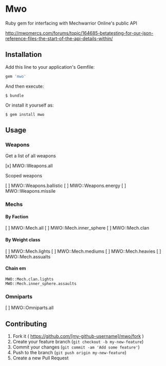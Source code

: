 # Mwo

Ruby gem for interfacing with Mechwarrior Online's public API

http://mwomercs.com/forums/topic/164685-betatesting-for-our-json-reference-files-the-start-of-the-api-details-within/

## Installation

Add this line to your application's Gemfile:

```ruby
gem 'mwo'
```

And then execute:

    $ bundle

Or install it yourself as:

    $ gem install mwo

## Usage

### Weapons

Get a list of all weapons

[x] MWO::Weapons.all

Scoped weapons

[ ] MWO::Weapons.ballistic
[ ] MWO::Weapons.energy
[ ] MWO::Weapons.missile

### Mechs

#### By Faction

[ ] MWO::Mech.all
[ ] MWO::Mech.inner_sphere
[ ] MWO::Mech.clan

#### By Weight class

[ ] MWO::Mech.lights
[ ] MWO::Mech.mediums
[ ] MWO::Mech.heavies
[ ] MWO::Mech.assualts

#### Chain em

    MWO::Mech.clan.lights
    MWO::Mech.inner_sphere.assaults

### Omniparts

[ ] MWO::Omniparts.all

## Contributing

1. Fork it ( https://github.com/[my-github-username]/mwo/fork )
2. Create your feature branch (`git checkout -b my-new-feature`)
3. Commit your changes (`git commit -am 'Add some feature'`)
4. Push to the branch (`git push origin my-new-feature`)
5. Create a new Pull Request
